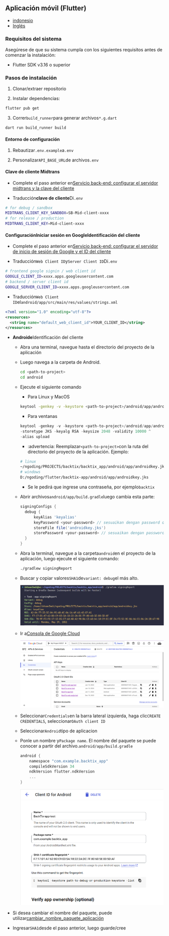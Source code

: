 ## Aplicación móvil (Flutter)

-   [indonesio](mobile-app.md)
-   [Inglés](mobile-app.en.md)

### Requisitos del sistema

Asegúrese de que su sistema cumpla con los siguientes requisitos antes de comenzar la instalación:

-   Flutter SDK v3.16 o superior

### Pasos de instalación

1.  Clonar/extraer repositorio

2.  Instalar dependencias:

```bash
flutter pub get
```

3.  Correr`build_runner`para generar archivos`*.g.dart`

```bash
dart run build_runner build
```

#### Entorno de configuración

1.  Rebautizar`.env.example`a`.env`

2.  Personalizar`API_BASE_URL`de archivos`.env`

#### Clave de cliente Midtrans

-   Complete el paso anterior en[Servicio back-end: configurar el servidor midtrans y la clave del cliente](api-service.md#setup-midtrans-server--client-key)

-   Traducción**clave de cliente**Di`.env`

```sh
# for debug / sandbox
MIDTRANS_CLIENT_KEY_SANDBOX=SB-Mid-client-xxxx
# for release / production
MIDTRANS_CLIENT_KEY=Mid-client-xxxx
```

#### Configuración**Iniciar sesión en Google**Identificación del cliente

-   Complete el paso anterior en[Servicio back-end: configurar el servidor de inicio de sesión de Google y el ID del cliente](api-service.md#setup-google-sign-in-server--client-id)

-   Traducción`Web Client ID`y`Server Client ID`Di`.env`

```sh
# frontend google signin / web client id
GOOGLE_CLIENT_ID=xxxx.apps.googleusercontent.com
# backend / server client id
GOOGLE_SERVER_CLIENT_ID=xxxx.apps.googleusercontent.com
```

-   Traducción`Web Client ID`el`android/app/src/main/res/values/strings.xml`

```xml
<?xml version="1.0" encoding="utf-8"?>
<resources>
  <string name="default_web_client_id">YOUR_CLIENT_ID</string> 
</resources>
```

-   **Androide**Identificación del cliente

    -   Abra una terminal, navegue hasta el directorio del proyecto de la aplicación

    -   Luego navega a la carpeta de Android.

        ```bash
        cd <path-to-project>
        cd android
        ```

    -   Ejecute el siguiente comando

        -   Para Linux y MacOS

        ```bash
        keytool -genkey -v -keystore <path-to-project>/android/app/androidkey.jks -keyalg RSA -keysize 2048 -validity 10000 -alias keyalias

        ```

        -   Para ventanas

        ```powershell
        keytool -genkey -v -keystore <path-to-project>/android/app/androidkey.jks ^
        -storetype JKS -keyalg RSA -keysize 2048 -validity 10000 ^
        -alias upload
        ```

        -   :advertencia: Reemplazar`<path-to-project>`con la ruta del directorio del proyecto de la aplicación.
            Ejemplo:

        ```bash
        # linux
        ~/ngoding/PROJECTS/backtix/backtix_app/android/app/androidkey.jks
        # windows
        D:/ngoding/flutter/backtix-app/android/app/androidkey.jks
        ```

        -   Se le pedirá que ingrese una contraseña, por ejemplo`backtix`

    -   Abrir archivos`android/app/build.gradle`luego cambia esta parte:
        ```gradle
        signingConfigs {
          debug {
              keyAlias 'keyalias'
              keyPassword <your-password> // sesuaikan dengan password dari langkah sebelumnya
              storeFile file('androidkey.jks')
              storePassword <your-password> // sesuaikan dengan password dari langkah sebelumnya
          }
        }
        ```

    -   Abra la terminal, navegue a la carpeta`android`en el proyecto de la aplicación, luego ejecute el siguiente comando:

        ```bash
        ./gradlew signingReport
        ```

    -   Buscar y copiar valores`SHA1`de`variant: debug`el más alto.

        ![Terminal](/assets/Screenshot_5.png)

    -   Ir a[Consola de Google Cloud](https://console.cloud.google.com)

        ![Cloud Console](/assets/Screenshot_2.png)

    -   Seleccionar`Credentials`en la barra lateral izquierda, haga clic`CREATE CREDENTIALS`, seleccionar`OAuth client ID`

    -   Seleccionar`Android`tipo de aplicacion

    -   Ponle un nombre y`Package name`. El nombre del paquete se puede conocer a partir del archivo.`android/app/build.gradle`

        ```gradle
        android {
            namespace "com.example.backtix_app"
            compileSdkVersion 34
            ndkVersion flutter.ndkVersion
            ...
        }
        ```

        ![Cloud Console](/assets/Screenshot_6.png)


-   Si desea cambiar el nombre del paquete, puede utilizar[cambiar_nombre_paquete_aplicación](https://pub.dev/packages/change_app_package_name)

-   Ingresar`SHA1`desde el paso anterior, luego guarde/cree
